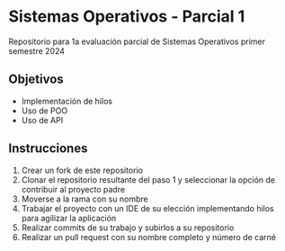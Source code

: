 # Sistemas Operativos - Parcial 1
 Repositorio para 1a evaluación parcial de Sistemas Operativos primer semestre 2024

## Objetivos
- Implementación de hilos
- Uso de POO
- Uso de API

## Instrucciones
1. Crear un fork de este repositorio
2. Clonar el repositorio resultante del paso 1 y seleccionar la opción de contribuir al proyecto padre
3. Moverse a la rama con su nombre
4. Trabajar el proyecto con un IDE de su elección implementando hilos para agilizar la aplicación
5. Realizar commits de su trabajo y subirlos a su repositorio
6. Realizar un pull request con su nombre completo y número de carné
